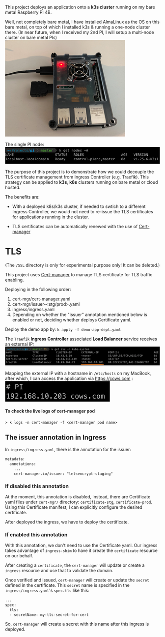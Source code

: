 
This project deploys an application onto a **k3s cluster** running on my bare metal Raspberry PI 4B. 

Well, not completely bare metal, I have installed AlmaLinux as the OS on this bare metal, on top of which I installed k3s & running a one-node cluster there. (In near future, when I received my 2nd PI, I will setup a multi-node cluster on bare metal PIs)  
![My PI 4](readme-meta/my-pi4.png)

The single PI node:
![PI node](readme-meta/pi-node.png)

The purpose of this project is to demonstrate how we could decouple the TLS certificate management from Ingress Controller (e.g. Traefik). This strategy can be applied to **k3s**, **k8s** clusters running on bare metal or cloud hosted.

The benefits are:

- With a deployed k8s/k3s cluster, if needed to swtich to a different Ingress Controller, we would not need to re-issue the TLS certificates for applications running in the cluster.

- TLS certificates can be automatically renewed with the use of [Cert-manager](https://cert-manager.io)

# TLS
(The `/SSL` directory is only for experimental purpose only! It can be deleted.)

This project uses [Cert-manager](https://cert-manager.io/docs/) to manage TLS certificate for TLS traffic enabling.

Deploying in the following order:
1. cert-mgr/cert-manager.yaml
2. cert-mgr/issuer-<stg/prod>.yaml
3. ingress/ingress.yaml
4. Depending on whether the "issuer" annotation mentioned below is enabled or not, deciding whether deploys Certificate yaml.

Deploy the demo app by:
`k apply -f demo-app-depl.yaml`

The `Traefik` **Ingress Controller** associated **Load Balancer** service receives an external IP: 
![LB service](readme-meta/lb.png)

Mapping the external IP with a hostname in `/etc/hosts` on my MacBook, after which, I can access the application via https://cows.com :
![hosts](readme-meta/hosts.png)


#### To check the live logs of cert-manager pod
`> k logs -n cert-manager -f <cert-manager pod name>`

## The issuer annotation in Ingress
In `ingress/ingress.yaml`, there is the annotation for the issuer:
```
metadata:
  annotations:
    ...
    cert-manager.io/issuer: "letsencrypt-staging"
```
### If disabled this annotation

At the moment, this annotation is disabled, instead, there are Certificate yaml files under `cert-mgr/` directory: `certificate-stg`, `certificate-prod`. Using this Certificate manifest, I can explicitly configure the desired certificate.

After deployed the ingress, we have to deploy the certificate.



### If enabled this annotation

With this annotation, we don't need to use the Certificate yaml. Our ingress takes advantage of `ingress-shim` to have it create the `certificate` resource on our behalf. 

After creating a `certificate`, the `cert-manager` will update or create a `ingress` resource and use that to validate the domain. 

Once verified and issued, `cert-manager` will create or update the `secret` defined in the certificate. This `secret` name is specified in the `ingress/ingress.yaml`'s `spec.tls` like this:
```
...
spec:
  tls:
  - secretName: my-tls-secret-for-cert
```

So, `cert-manager` will create a secret with this name after this ingress is deployed.
